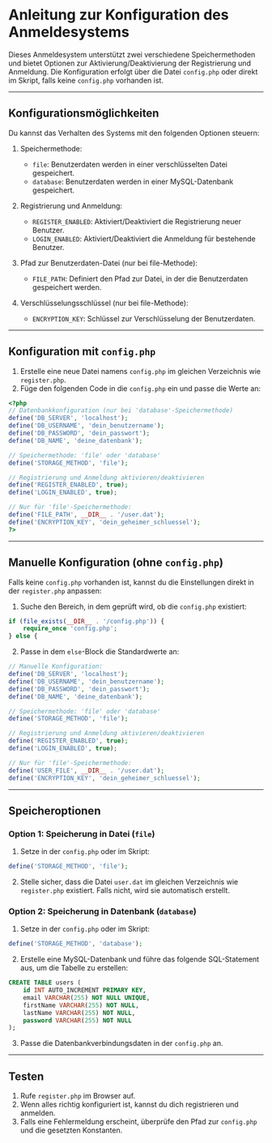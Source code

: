 # Anleitung zur Konfiguration des Anmeldesystems

Dieses Anmeldesystem unterstützt zwei verschiedene Speichermethoden und bietet Optionen zur Aktivierung/Deaktivierung der Registrierung und Anmeldung. Die Konfiguration erfolgt über die Datei `config.php` oder direkt im Skript, falls keine `config.php` vorhanden ist.

---

## Konfigurationsmöglichkeiten

Du kannst das Verhalten des Systems mit den folgenden Optionen steuern:

1. Speichermethode:  
   - `file`: Benutzerdaten werden in einer verschlüsselten Datei gespeichert.  
   - `database`: Benutzerdaten werden in einer MySQL-Datenbank gespeichert.  

2. Registrierung und Anmeldung:  
   - `REGISTER_ENABLED`: Aktiviert/Deaktiviert die Registrierung neuer Benutzer.  
   - `LOGIN_ENABLED`: Aktiviert/Deaktiviert die Anmeldung für bestehende Benutzer.  

3. Pfad zur Benutzerdaten-Datei (nur bei file-Methode):  
   - `FILE_PATH`: Definiert den Pfad zur Datei, in der die Benutzerdaten gespeichert werden.  

4. Verschlüsselungsschlüssel (nur bei file-Methode):  
   - `ENCRYPTION_KEY`: Schlüssel zur Verschlüsselung der Benutzerdaten.  

---

## Konfiguration mit `config.php`

1. Erstelle eine neue Datei namens `config.php` im gleichen Verzeichnis wie `register.php`.  
2. Füge den folgenden Code in die `config.php` ein und passe die Werte an:  

```php
<?php
// Datenbankkonfiguration (nur bei 'database'-Speichermethode)
define('DB_SERVER', 'localhost');
define('DB_USERNAME', 'dein_benutzername');
define('DB_PASSWORD', 'dein_passwort');
define('DB_NAME', 'deine_datenbank');

// Speichermethode: 'file' oder 'database'
define('STORAGE_METHOD', 'file');

// Registrierung und Anmeldung aktivieren/deaktivieren
define('REGISTER_ENABLED', true);
define('LOGIN_ENABLED', true);

// Nur für 'file'-Speichermethode:
define('FILE_PATH', __DIR__ . '/user.dat');
define('ENCRYPTION_KEY', 'dein_geheimer_schluessel');
?>
```

---

## Manuelle Konfiguration (ohne `config.php`)

Falls keine `config.php` vorhanden ist, kannst du die Einstellungen direkt in der `register.php` anpassen:  

1. Suche den Bereich, in dem geprüft wird, ob die `config.php` existiert:  

```php
if (file_exists(__DIR__ . '/config.php')) {
    require_once 'config.php';
} else {
```

2. Passe in dem `else`-Block die Standardwerte an:  

```php
// Manuelle Konfiguration:
define('DB_SERVER', 'localhost');
define('DB_USERNAME', 'dein_benutzername');
define('DB_PASSWORD', 'dein_passwort');
define('DB_NAME', 'deine_datenbank');

// Speichermethode: 'file' oder 'database'
define('STORAGE_METHOD', 'file');

// Registrierung und Anmeldung aktivieren/deaktivieren
define('REGISTER_ENABLED', true);
define('LOGIN_ENABLED', true);

// Nur für 'file'-Speichermethode:
define('USER_FILE', __DIR__ . '/user.dat');
define('ENCRYPTION_KEY', 'dein_geheimer_schluessel');
```

---

## Speicheroptionen

### Option 1: Speicherung in Datei (`file`)

1. Setze in der `config.php` oder im Skript:

```php
define('STORAGE_METHOD', 'file');
```

2. Stelle sicher, dass die Datei `user.dat` im gleichen Verzeichnis wie `register.php` existiert. Falls nicht, wird sie automatisch erstellt.  

### Option 2: Speicherung in Datenbank (`database`)

1. Setze in der `config.php` oder im Skript:

```php
define('STORAGE_METHOD', 'database');
```

2. Erstelle eine MySQL-Datenbank und führe das folgende SQL-Statement aus, um die Tabelle zu erstellen:  

```sql
CREATE TABLE users (
    id INT AUTO_INCREMENT PRIMARY KEY,
    email VARCHAR(255) NOT NULL UNIQUE,
    firstName VARCHAR(255) NOT NULL,
    lastName VARCHAR(255) NOT NULL,
    password VARCHAR(255) NOT NULL
);
```

3. Passe die Datenbankverbindungsdaten in der `config.php` an.  

---

## Testen

1. Rufe `register.php` im Browser auf.  
2. Wenn alles richtig konfiguriert ist, kannst du dich registrieren und anmelden.  
3. Falls eine Fehlermeldung erscheint, überprüfe den Pfad zur `config.php` und die gesetzten Konstanten.  
